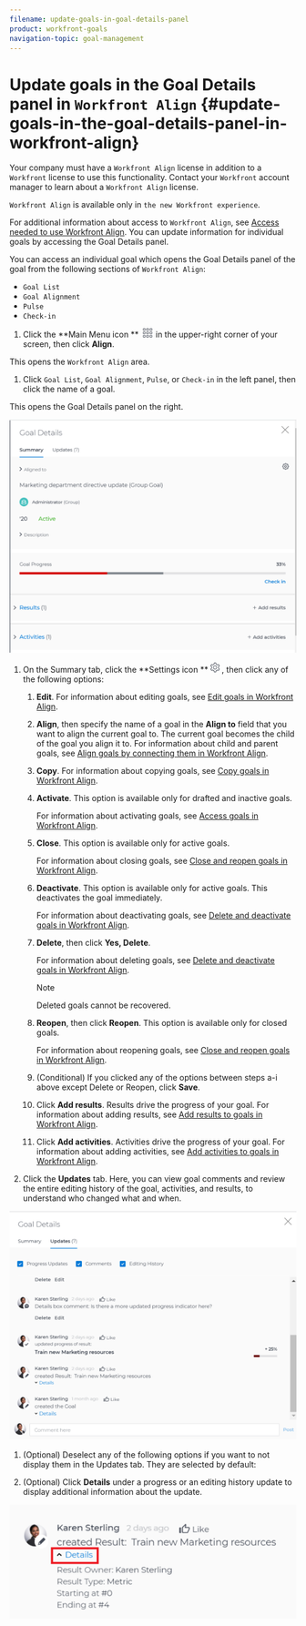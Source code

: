 ```yaml
---
filename: update-goals-in-goal-details-panel
product: workfront-goals
navigation-topic: goal-management
---
```





# Update goals in the Goal Details panel in  `Workfront Align` {#update-goals-in-the-goal-details-panel-in-workfront-align}


Your company must have a `Workfront Align` license in addition to a `Workfront` license to use this functionality. Contact your `Workfront` account manager to learn about a `Workfront Align` license. 


`Workfront Align` is available only in `the new Workfront experience`. 


For additional information about access to `Workfront Align`, see [Access needed to use Workfront Align](access-needed-for-wf-align.md).
You can update information for individual goals by accessing the Goal Details panel. 


You can access an individual goal which opens the Goal Details panel of the goal from the following sections of `Workfront Align`:



* `Goal List` 
* `Goal Alignment` 
* `Pulse` 
* `Check-in` 





1.  Click the **Main Menu icon ** ![](assets/main-menu-icon.png) in the upper-right corner of your screen, then click **Align**.


   This opens the `Workfront Align` area. 

1.  Click `Goal List`, `Goal Alignment`, `Pulse`, or `Check-in` in the left panel, then click the name of a goal. 


   This opens the Goal&nbsp;Details panel on the right. 


   ![](assets/goal-details-summary-tab-600x488.png)



1. On the Summary tab, click the **Settings icon ** ![](assets/settings-gear-icon.png) , then click&nbsp;any of the following options:
    
    
    1. **Edit**. For information about editing goals, see [Edit goals in Workfront Align](edit-goals.md).
    1. **Align**, then specify the name of a goal in the **Align to** field that you want to align the current goal to. The current goal becomes the child of the goal you align it to. For information about child and parent goals, see [Align goals by connecting them in Workfront Align](align-goals-by-connecting-them.md). 
    
    1. **Copy**. For information about copying goals, see [Copy goals in Workfront Align](copy-goals.md).
    1. **Activate**.&nbsp;This option is available only for drafted and inactive goals. 
    
    
       For information about activating goals, see [Access goals in Workfront Align](access-goals-in-wf-align.md). 
    
    1. **Close**.&nbsp;This option is available only for active goals. 
    
    
       For information about closing goals, see [Close and reopen goals in Workfront Align](close-and-reopen-goals.md). 
    
    1. **Deactivate**. This option is available only for active goals. This deactivates the goal immediately. 
    
    
       For information about deactivating goals, see [Delete and deactivate goals in Workfront Align](delete-and-deactivate-goals.md).
    
    1. **Delete**, then click **Yes, Delete**. 
    
    
       For information about deleting goals, see [Delete and deactivate goals in Workfront Align](delete-and-deactivate-goals.md).
    
    
       >[!NOTE]
       >
       >Deleted goals cannot be recovered.
    
    
    
    1. **Reopen**,&nbsp;then click&nbsp;**Reopen**. This option is available only for closed goals. 
    
    
       For information about reopening goals, see [Close and reopen goals in Workfront Align](close-and-reopen-goals.md). 
    
    1.  (Conditional) If you clicked any of the options between steps a-i above except Delete or Reopen, click **Save**. 
    1. Click&nbsp;**Add results**. Results drive the progress of your goal. For information about adding results, see [Add results to goals in Workfront Align](add-results-to-goals.md).
    
    1. Click **Add activities**. Activities drive the progress of your goal. For information about adding activities, see [Add activities to goals in Workfront Align](add-activities-to-goals.md). 
    
    
    

1.  Click the **Updates** tab. Here, you can view goal comments and review the entire editing history of the goal, activities, and results, to understand who changed what and when. 


   ![](assets/goal-details-updates-tab-600x480.png)



1.  (Optional) Deselect any of the following options if you want to not display them in the Updates tab.&nbsp;They are selected by default: 


1.  (Optional)&nbsp;Click **Details** under a progress or an editing history update to display additional information about the update. 


   ![](assets/update-details-in-updates-tab-expanded-highlighted-600x239.png)





